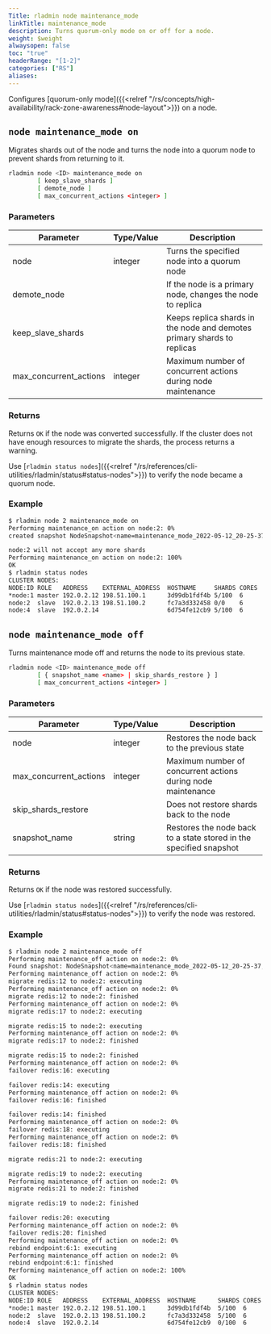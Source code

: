 ```yaml
---
Title: rladmin node maintenance_mode
linkTitle: maintenance_mode
description: Turns quorum-only mode on or off for a node.
weight: $weight
alwaysopen: false
toc: "true"
headerRange: "[1-2]"
categories: ["RS"]
aliases:
---
```


Configures [quorum-only mode]({{<relref "/rs/concepts/high-availability/rack-zone-awareness#node-layout">}}) on a node.

## `node maintenance_mode on`

Migrates shards out of the node and turns the node into a quorum node to prevent shards from returning to it.

```sh
rladmin node <ID> maintenance_mode on
        [ keep_slave_shards ]
        [ demote_node ]
        [ max_concurrent_actions <integer> ]
```

### Parameters

| Parameter             | Type/Value                     | Description                                                                               |
|-----------------------|--------------------------------|-------------------------------------------------------------------------------------------|
| node                  | integer                        | Turns the specified node into a quorum node                                              |
| demote_node           |                                | If the node is a primary node, changes the node to replica                                |
| keep_slave_shards     |                                | Keeps replica shards in the node and demotes primary shards to replicas                    |
| max_concurrent_actions | integer | Maximum number of concurrent actions during node maintenance |

### Returns

Returns `OK` if the node was converted successfully. If the cluster does not have enough resources to migrate the shards, the process returns a warning.

Use [`rladmin status nodes`]({{<relref "/rs/references/cli-utilities/rladmin/status#status-nodes">}}) to verify the node became a quorum node.

### Example

```sh
$ rladmin node 2 maintenance_mode on
Performing maintenance_on action on node:2: 0%
created snapshot NodeSnapshot<name=maintenance_mode_2022-05-12_20-25-37,time=None,node_uid=2>

node:2 will not accept any more shards
Performing maintenance_on action on node:2: 100%
OK
$ rladmin status nodes
CLUSTER NODES:
NODE:ID ROLE   ADDRESS    EXTERNAL_ADDRESS  HOSTNAME     SHARDS CORES       FREE_RAM         PROVISIONAL_RAM  VERSION   STATUS
*node:1 master 192.0.2.12 198.51.100.1      3d99db1fdf4b 5/100  6           14.21GB/19.54GB  10.62GB/16.02GB  6.2.12-37 OK
node:2  slave  192.0.2.13 198.51.100.2      fc7a3d332458 0/0    6           14.21GB/19.54GB  0KB/0KB          6.2.12-37 OK
node:4  slave  192.0.2.14                   6d754fe12cb9 5/100  6           14.21GB/19.54GB  10.62GB/16.02GB  6.2.12-37 OK
```

## `node maintenance_mode off`

Turns maintenance mode off and returns the node to its previous state.

```sh
rladmin node <ID> maintenance_mode off
        [ { snapshot_name <name> | skip_shards_restore } ]
        [ max_concurrent_actions <integer> ]
```

### Parameters

| Parameter             | Type/Value                     | Description                                                                               |
|-----------------------|--------------------------------|-------------------------------------------------------------------------------------------|
| node                  | integer                        | Restores the node back to the previous state                                              |
| max_concurrent_actions | integer | Maximum number of concurrent actions during node maintenance |
| skip_shards_restore   |                                | Does not restore shards back to the node                                                  |
| snapshot_name         | string                         | Restores the node back to a state stored in the specified snapshot                        |

### Returns

Returns `OK` if the node was restored successfully.

Use [`rladmin status nodes`]({{<relref "/rs/references/cli-utilities/rladmin/status#status-nodes">}}) to verify the node was restored.

### Example

```sh
$ rladmin node 2 maintenance_mode off
Performing maintenance_off action on node:2: 0%
Found snapshot: NodeSnapshot<name=maintenance_mode_2022-05-12_20-25-37,time=2022-05-12T20:25:37Z,node_uid=2>
Performing maintenance_off action on node:2: 0%
migrate redis:12 to node:2: executing
Performing maintenance_off action on node:2: 0%
migrate redis:12 to node:2: finished
Performing maintenance_off action on node:2: 0%
migrate redis:17 to node:2: executing

migrate redis:15 to node:2: executing
Performing maintenance_off action on node:2: 0%
migrate redis:17 to node:2: finished

migrate redis:15 to node:2: finished
Performing maintenance_off action on node:2: 0%
failover redis:16: executing

failover redis:14: executing
Performing maintenance_off action on node:2: 0%
failover redis:16: finished

failover redis:14: finished
Performing maintenance_off action on node:2: 0%
failover redis:18: executing
Performing maintenance_off action on node:2: 0%
failover redis:18: finished

migrate redis:21 to node:2: executing

migrate redis:19 to node:2: executing
Performing maintenance_off action on node:2: 0%
migrate redis:21 to node:2: finished

migrate redis:19 to node:2: finished

failover redis:20: executing
Performing maintenance_off action on node:2: 0%
failover redis:20: finished
Performing maintenance_off action on node:2: 0%
rebind endpoint:6:1: executing
Performing maintenance_off action on node:2: 0%
rebind endpoint:6:1: finished
Performing maintenance_off action on node:2: 100%
OK
$ rladmin status nodes
CLUSTER NODES:
NODE:ID ROLE   ADDRESS    EXTERNAL_ADDRESS  HOSTNAME      SHARDS CORES       FREE_RAM        PROVISIONAL_RAM  VERSION   STATUS
*node:1 master 192.0.2.12 198.51.100.1      3d99db1fdf4b  5/100  6           14.2GB/19.54GB  10.61GB/16.02GB  6.2.12-37 OK    
node:2  slave  192.0.2.13 198.51.100.2      fc7a3d332458  5/100  6           14.2GB/19.54GB  10.61GB/16.02GB  6.2.12-37 OK    
node:4  slave  192.0.2.14                   6d754fe12cb9  0/100  6           14.2GB/19.54GB  10.69GB/16.02GB  6.2.12-37 OK
```
